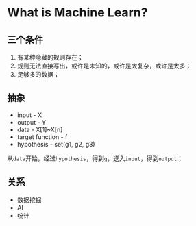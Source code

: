 # What is Machine Learn?

## 三个条件
1. 有某种隐藏的规则存在；
2. 规则无法直接写出，或许是未知的，或许是太复杂，或许是太多；
3. 足够多的数据；

## 抽象
- input - X
- output - Y
- data - X[1]~X[n]
- target function - f
- hypothesis - set(g1, g2, g3)

从`data`开始，经过`hypothesis`，得到`g`，送入`input`，得到`output`；

## 关系
- 数据挖掘
- AI
- 统计
